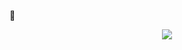 ᲼<p align="center">![](https://komarev.com/ghpvc/?username=pwnhalo&abbreviated=true&style=flat-square&label=dearests&color=d0cea8)</p>

